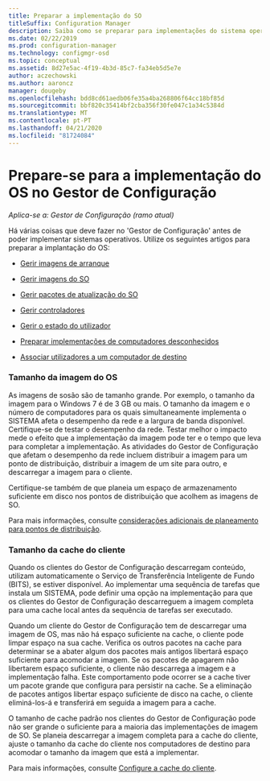 ```yaml
---
title: Preparar a implementação do SO
titleSuffix: Configuration Manager
description: Saiba como se preparar para implementações do sistema operativo no Gestor de Configuração
ms.date: 02/22/2019
ms.prod: configuration-manager
ms.technology: configmgr-osd
ms.topic: conceptual
ms.assetid: 8d27e5ac-4f19-4b3d-85c7-fa34eb5d5e7e
author: aczechowski
ms.author: aaroncz
manager: dougeby
ms.openlocfilehash: bdd8cd61aedb06fe35a4ba268806f64cc18bf85d
ms.sourcegitcommit: bbf820c35414bf2cba356f30fe047c1a34c5384d
ms.translationtype: MT
ms.contentlocale: pt-PT
ms.lasthandoff: 04/21/2020
ms.locfileid: "81724084"
---
```

# <a name="prepare-for-os-deployment-in-configuration-manager"></a>Prepare-se para a implementação do OS no Gestor de Configuração

*Aplica-se a: Gestor de Configuração (ramo atual)*

Há várias coisas que deve fazer no 'Gestor de Configuração' antes de poder implementar sistemas operativos. Utilize os seguintes artigos para preparar a implantação do OS:  

-   [Gerir imagens de arranque](manage-boot-images.md)  

-   [Gerir imagens do SO](manage-operating-system-images.md)  

-   [Gerir pacotes de atualização do SO](manage-operating-system-upgrade-packages.md)  

-   [Gerir controladores](manage-drivers.md)  

-   [Gerir o estado do utilizador](manage-user-state.md)  

-   [Preparar implementações de computadores desconhecidos](prepare-for-unknown-computer-deployments.md)  

-   [Associar utilizadores a um computador de destino](associate-users-with-a-destination-computer.md)  



### <a name="os-image-size"></a>Tamanho da imagem do OS  

As imagens de sosão são de tamanho grande. Por exemplo, o tamanho da imagem para o Windows 7 é de 3 GB ou mais. O tamanho da imagem e o número de computadores para os quais simultaneamente implementa o SISTEMA afeta o desempenho da rede e a largura de banda disponível. Certifique-se de testar o desempenho da rede. Testar melhor o impacto mede o efeito que a implementação da imagem pode ter e o tempo que leva para completar a implementação. As atividades do Gestor de Configuração que afetam o desempenho da rede incluem distribuir a imagem para um ponto de distribuição, distribuir a imagem de um site para outro, e descarregar a imagem para o cliente.  

Certifique-se também de que planeia um espaço de armazenamento suficiente em disco nos pontos de distribuição que acolhem as imagens de SO.  

Para mais informações, consulte [considerações adicionais de planeamento para pontos de distribuição](prepare-site-system-roles-for-operating-system-deployments.md#BKMK_AdditionalPlanning).


### <a name="client-cache-size"></a>Tamanho da cache do cliente  

Quando os clientes do Gestor de Configuração descarregam conteúdo, utilizam automaticamente o Serviço de Transferência Inteligente de Fundo (BITS), se estiver disponível. Ao implementar uma sequência de tarefas que instala um SISTEMA, pode definir uma opção na implementação para que os clientes do Gestor de Configuração descarreguem a imagem completa para uma cache local antes da sequência de tarefas ser executado.  

Quando um cliente do Gestor de Configuração tem de descarregar uma imagem de OS, mas não há espaço suficiente na cache, o cliente pode limpar espaço na sua cache. Verifica os outros pacotes na cache para determinar se a abater algum dos pacotes mais antigos libertará espaço suficiente para acomodar a imagem. Se os pacotes de apagarem não libertarem espaço suficiente, o cliente não descarrega a imagem e a implementação falha. Este comportamento pode ocorrer se a cache tiver um pacote grande que configura para persistir na cache. Se a eliminação de pacotes antigos libertar espaço suficiente de disco na cache, o cliente eliminá-los-á e transferirá em seguida a imagem para a cache.  

O tamanho de cache padrão nos clientes do Gestor de Configuração pode não ser grande o suficiente para a maioria das implementações de imagem de SO. Se planeia descarregar a imagem completa para a cache do cliente, ajuste o tamanho da cache do cliente nos computadores de destino para acomodar o tamanho da imagem que está a implementar.  

Para mais informações, consulte [Configure a cache do cliente](../../core/clients/manage/manage-clients.md#BKMK_ClientCache).  


